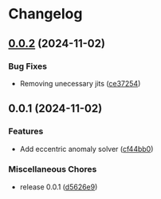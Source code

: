 # Changelog

## [0.0.2](https://github.com/CoreySpohn/orbix/compare/v0.0.1...v0.0.2) (2024-11-02)


### Bug Fixes

* Removing unecessary jits ([ce37254](https://github.com/CoreySpohn/orbix/commit/ce3725419a5b948e5b9a3ce670fbe9f1468d301e))

## 0.0.1 (2024-11-02)


### Features

* Add eccentric anomaly solver ([cf44bb0](https://github.com/CoreySpohn/orbix/commit/cf44bb0133759fc5542861c769eace9457f8a3d7))


### Miscellaneous Chores

* release 0.0.1 ([d5626e9](https://github.com/CoreySpohn/orbix/commit/d5626e903416ba00d737a6ead04c13d3d1ccb844))
